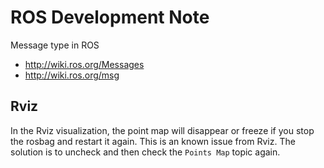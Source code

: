 # ROS Development Note

Message type in ROS

* http://wiki.ros.org/Messages
* http://wiki.ros.org/msg

## Rviz

In the Rviz visualization, the point map will disappear or freeze if you stop the rosbag and restart it again. This is an known issue from Rviz. The solution is to uncheck and then check the `Points Map` topic again. 